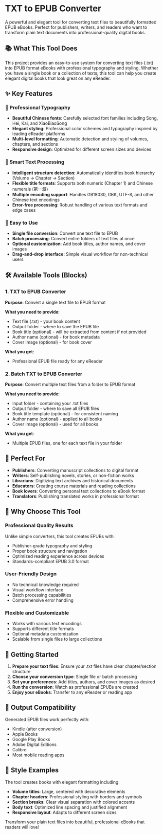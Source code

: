 # TXT to EPUB Converter

A powerful and elegant tool for converting text files to beautifully formatted EPUB eBooks. Perfect for publishers, writers, and readers who want to transform plain text documents into professional-quality digital books.

## 📚 What This Tool Does

This project provides an easy-to-use system for converting text files (.txt) into EPUB format eBooks with professional typography and styling. Whether you have a single book or a collection of texts, this tool can help you create elegant digital books that look great on any eReader.

## ✨ Key Features

### 🎨 Professional Typography
- **Beautiful Chinese fonts**: Carefully selected font families including Song, Hei, Kai, and XiaoBiaoSong
- **Elegant styling**: Professional color schemes and typography inspired by leading eReader platforms
- **Multi-level formatting**: Automatic detection and styling of volumes, chapters, and sections
- **Responsive design**: Optimized for different screen sizes and devices

### 🤖 Smart Text Processing
- **Intelligent structure detection**: Automatically identifies book hierarchy (Volume → Chapter → Section)
- **Flexible title formats**: Supports both numeric (Chapter 1) and Chinese numerals (第一章)
- **Multiple encoding support**: Handles GB18030, GBK, UTF-8, and other Chinese text encodings
- **Error-free processing**: Robust handling of various text formats and edge cases

### 📖 Easy to Use
- **Single file conversion**: Convert one text file to EPUB
- **Batch processing**: Convert entire folders of text files at once
- **Optional customization**: Add book titles, author names, and cover images
- **Drag-and-drop interface**: Simple visual workflow for non-technical users

## 🛠️ Available Tools (Blocks)

### 1. TXT to EPUB Converter
**Purpose**: Convert a single text file to EPUB format

**What you need to provide**:
- Text file (.txt) - your book content
- Output folder - where to save the EPUB file
- Book title (optional) - will be extracted from content if not provided
- Author name (optional) - for book metadata
- Cover image (optional) - for book cover

**What you get**:
- Professional EPUB file ready for any eReader

### 2. Batch TXT to EPUB Converter
**Purpose**: Convert multiple text files from a folder to EPUB format

**What you need to provide**:
- Input folder - containing your .txt files
- Output folder - where to save all EPUB files
- Book title template (optional) - for consistent naming
- Author name (optional) - applied to all books
- Cover image (optional) - used for all books

**What you get**:
- Multiple EPUB files, one for each text file in your folder

## 🎯 Perfect For

- **Publishers**: Converting manuscript collections to digital format
- **Writers**: Self-publishing novels, stories, or non-fiction works
- **Librarians**: Digitizing text archives and historical documents
- **Educators**: Creating course materials and reading collections
- **Book lovers**: Converting personal text collections to eBook format
- **Translators**: Publishing translated works in professional format

## 🌟 Why Choose This Tool

### Professional Quality Results
Unlike simple converters, this tool creates EPUBs with:
- Publisher-grade typography and styling
- Proper book structure and navigation
- Optimized reading experience across devices
- Standards-compliant EPUB 3.0 format

### User-Friendly Design
- No technical knowledge required
- Visual workflow interface
- Batch processing capabilities
- Comprehensive error handling

### Flexible and Customizable
- Works with various text encodings
- Supports different title formats
- Optional metadata customization
- Scalable from single files to large collections

## 🚀 Getting Started

1. **Prepare your text files**: Ensure your .txt files have clear chapter/section structure
2. **Choose your conversion type**: Single file or batch processing
3. **Set your preferences**: Add titles, authors, and cover images as desired
4. **Run the conversion**: Watch as professional EPUBs are created
5. **Enjoy your eBooks**: Transfer to any eReader or reading app

## 📱 Output Compatibility

Generated EPUB files work perfectly with:
- Kindle (after conversion)
- Apple Books
- Google Play Books
- Adobe Digital Editions
- Calibre
- Most mobile reading apps

## 🎨 Style Examples

The tool creates books with elegant formatting including:
- **Volume titles**: Large, centered with decorative elements
- **Chapter headers**: Professional styling with borders and symbols
- **Section breaks**: Clear visual separation with colored accents
- **Body text**: Optimized line spacing and justified alignment
- **Responsive layout**: Adapts to different screen sizes

Transform your plain text files into beautiful, professional eBooks that readers will love!